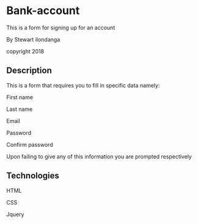 # Bank-account
This is a form for signing up for an account

By Stewart ilondanga

copyright 2018

## Description
This is a form that requires you to fill in specific data namely:

First name

Last name

Email

Password

Confirm password

Upon failing to give any of this information you are prompted respectively

## Technologies
HTML

CSS

Jquery
